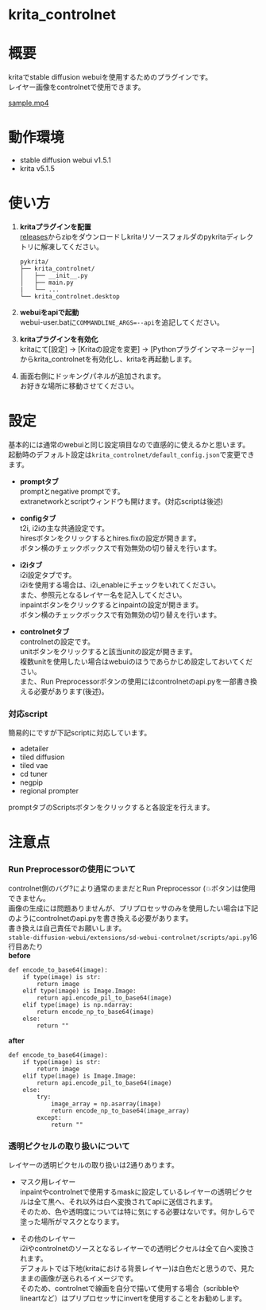 # krita_controlnet
 
# 概要
kritaでstable diffusion webuiを使用するためのプラグインです。<br>
レイヤー画像をcontrolnetで使用できます。


[sample.mp4](https://github.com/Tsukihara0w0/krita_controlnet/assets/138929225/e78a1e67-37db-4701-9d54-49740a1a9b18)


# 動作環境
- stable diffusion webui v1.5.1
- krita v5.1.5

# 使い方
1. **kritaプラグインを配置**<br>
   [releases](https://github.com/Tsukihara0w0/krita_controlnet/releases)からzipをダウンロードしkritaリソースフォルダのpykritaディレクトリに解凍してください。
   ```
   pykrita/
   ├── krita_controlnet/
   │   ├── __init__.py
   │   ├── main.py
   |   └── ...
   └── krita_controlnet.desktop
   ```
2. **webuiをapiで起動**<br>
   webui-user.batに`COMMANDLINE_ARGS=--api`を追記してください。

3. **kritaプラグインを有効化**<br>
   kritaにて[設定] -> [Kritaの設定を変更] -> [Pythonプラグインマネージャー] からkrita_controlnetを有効化し、kritaを再起動します。

4. 画面右側にドッキングパネルが追加されます。<br>
   お好きな場所に移動させてください。

# 設定
基本的には通常のwebuiと同じ設定項目なので直感的に使えるかと思います。<br>
起動時のデフォルト設定は`krita_controlnet/default_config.json`で変更できます。

- **promptタブ**<br>
  promptとnegative promptです。<br>
  extranetworkとscriptウィンドウも開けます。(対応scriptは後述)

- **configタブ**<br>
  t2i, i2iの主な共通設定です。<br>
  hiresボタンをクリックするとhires.fixの設定が開きます。<br>
  ボタン横のチェックボックスで有効無効の切り替えを行います。

- **i2iタブ**<br>
  i2i設定タブです。<br>
  i2iを使用する場合は、i2i_enableにチェックをいれてください。<br>
  また、参照元となるレイヤー名を記入してください。<br>
  inpaintボタンをクリックするとinpaintの設定が開きます。<br>
  ボタン横のチェックボックスで有効無効の切り替えを行います。

- **controlnetタブ**<br>
  controlnetの設定です。<br>
  unitボタンをクリックすると該当unitの設定が開きます。<br>
  複数unitを使用したい場合はwebuiのほうであらかじめ設定しておいてください。<br>
  また、Run Preprocessorボタンの使用にはcontrolnetのapi.pyを一部書き換える必要があります(後述)。

### 対応script
簡易的にですが下記scriptに対応しています。
- adetailer
- tiled diffusion
- tiled vae
- cd tuner
- negpip
- regional prompter

promptタブのScriptsボタンをクリックすると各設定を行えます。

# 注意点
### Run Preprocessorの使用について
controlnet側のバグ?により通常のままだとRun Preprocessor (💥ボタン)は使用できません。<br>
画像の生成には問題ありませんが、プリプロセッサのみを使用したい場合は下記のようにcontrolnetのapi.pyを書き換える必要があります。<br>
書き換えは自己責任でお願いします。<br>
`stable-diffusion-webui/extensions/sd-webui-controlnet/scripts/api.py`16行目あたり<br>
**before**
```
def encode_to_base64(image):
    if type(image) is str:
        return image
    elif type(image) is Image.Image:
        return api.encode_pil_to_base64(image)
    elif type(image) is np.ndarray:
        return encode_np_to_base64(image)
    else:
        return ""
```
**after**
```
def encode_to_base64(image):
    if type(image) is str:
        return image
    elif type(image) is Image.Image:
        return api.encode_pil_to_base64(image)
    else:
        try:
            image_array = np.asarray(image)
            return encode_np_to_base64(image_array)
        except:
            return ""
```

### 透明ピクセルの取り扱いについて
レイヤーの透明ピクセルの取り扱いは2通りあります。
- マスク用レイヤー<br>
  inpaintやcontrolnetで使用するmaskに設定しているレイヤーの透明ピクセルは全て黒へ、それ以外は白へ変換されてapiに送信されます。<br>
  そのため、色や透明度については特に気にする必要はないです。何かしらで塗った場所がマスクとなります。

- その他のレイヤー<br>
  i2iやcontrolnetのソースとなるレイヤーでの透明ピクセルは全て白へ変換されます。<br>
  デフォルトでは下地(kritaにおける背景レイヤー)は白色だと思うので、見たままの画像が送られるイメージです。<br>
  そのため、controlnetで線画を自分で描いて使用する場合（scribbleやlineartなど）はプリプロセッサにinvertを使用することをお勧めします。
